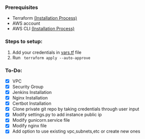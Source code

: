 
### Prerequisites
* Terraform [(Installation Process)](https://learn.hashicorp.com/tutorials/terraform/install-cli)
* AWS account
* AWS CLI [(Installation Process)](https://docs.aws.amazon.com/cli/latest/userguide/install-cliv2.html)


### Steps to setup:
1. Add your credentials in [vars.tf](vars.tf) file
2. Run ``` terraform apply --auto-approve```


### To-Do:
- [X]  VPC
- [X]  Security Group
- [X] Jenkins Installation
- [X] Nginx Installation
- [X] Certbot Installation
- [x] Clone private git repo by taking credentials through user input
- [x] Modify settings.py to add instance public ip
- [x] Modify gunicorn.service file
- [x] Modify nginx file
- [x] Add option to use existing vpc,subnets,etc or create new ones
